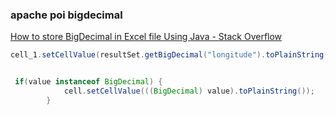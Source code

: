 ###  apache poi bigdecimal


[How to store BigDecimal in Excel file Using Java - Stack Overflow](https://stackoverflow.com/questions/41374772/how-to-store-bigdecimal-in-excel-file-using-java "How to store BigDecimal in Excel file Using Java - Stack Overflow")


 

```java
cell_1.setCellValue(resultSet.getBigDecimal("longitude").toPlainString());


 if(value instanceof BigDecimal) {
            cell.setCellValue(((BigDecimal) value).toPlainString());
        }
```
